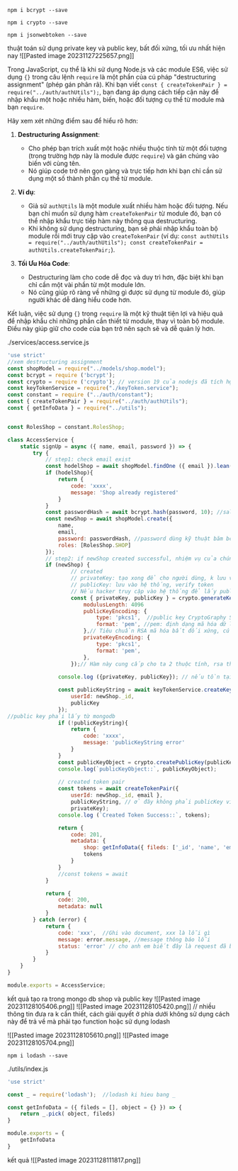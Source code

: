 
``` 
npm i bcrypt --save
```

``` 
npm i crypto --save   
```

``` 
npm i jsonwebtoken --save
```

thuật toán sử dụng private key và public key, bất đối xứng, tối ưu nhất hiện nay
![[Pasted image 20231127225657.png]]

Trong JavaScript, cụ thể là khi sử dụng Node.js và các module ES6, việc sử dụng `{}` trong câu lệnh `require` là một phần của cú pháp "destructuring assignment" (phép gán phân rã). Khi bạn viết `const { createTokenPair } = require("../auth/authUtils");`, bạn đang áp dụng cách tiếp cận này để nhập khẩu một hoặc nhiều hàm, biến, hoặc đối tượng cụ thể từ module mà bạn `require`.

Hãy xem xét những điểm sau để hiểu rõ hơn:

1. **Destructuring Assignment**:
    
    - Cho phép bạn trích xuất một hoặc nhiều thuộc tính từ một đối tượng (trong trường hợp này là module được `require`) và gán chúng vào biến với cùng tên.
    - Nó giúp code trở nên gọn gàng và trực tiếp hơn khi bạn chỉ cần sử dụng một số thành phần cụ thể từ module.
2. **Ví dụ**:
    
    - Giả sử `authUtils` là một module xuất nhiều hàm hoặc đối tượng. Nếu bạn chỉ muốn sử dụng hàm `createTokenPair` từ module đó, bạn có thể nhập khẩu trực tiếp hàm này thông qua destructuring.
    - Khi không sử dụng destructuring, bạn sẽ phải nhập khẩu toàn bộ module rồi mới truy cập vào `createTokenPair` (ví dụ: `const authUtils = require("../auth/authUtils"); const createTokenPair = authUtils.createTokenPair;`).
3. **Tối Ưu Hóa Code**:
    
    - Destructuring làm cho code dễ đọc và duy trì hơn, đặc biệt khi bạn chỉ cần một vài phần từ một module lớn.
    - Nó cũng giúp rõ ràng về những gì được sử dụng từ module đó, giúp người khác dễ dàng hiểu code hơn.

Kết luận, việc sử dụng `{}` trong `require` là một kỹ thuật tiện lợi và hiệu quả để nhập khẩu chỉ những phần cần thiết từ module, thay vì toàn bộ module. Điều này giúp giữ cho code của bạn trở nên sạch sẽ và dễ quản lý hơn.


./services/access.service.js
``` js
'use strict'
//xem destructuring assignment
const shopModel = require("../models/shop.model");
const bcrypt = require ('bcrypt');
const crypto = require ('crypto'); // version 19 của nodejs đã tích hợp crypto vào rồi
const keyTokenService = require("./keyToken.service");
const constant = require ("../auth/constant");
const { createTokenPair } = require("../auth/authUtils");
const { getInfoData } = require("../utils");


const RolesShop = constant.RolesShop;

class AccessService {
    static signUp = async ({ name, email, password }) => {
        try {
            // step1: check email exist
            const hodelShop = await shopModel.findOne ({ email }).lean() //lean query nhanh, giam tai size , tra ve mot object javascript thuan tuy
            if (hodelShop){
                return {
                    code: 'xxxx',
                    message: 'Shop already registered'
                }
            }
            const passwordHash = await bcrypt.hash(password, 10); //saltOrRounds=10, mật khẩu phức tạp khó khăn hơn, nếu 20 càng khó khăn hơn nhưng sẽ ảnh hưởng đến CPU. 10 là tốt nhất
            const newShop = await shopModel.create({
                name, 
                email, 
                password: passwordHash, //password dùng kỹ thuật băm bcrypt -> lưu vào trong mã các kí tự không ai nhận ra, lợi ích: khi bị rò rỉ database, hacker k biết password để đăng nhập vào hệ thống, k thể injection
                roles: [RolesShop.SHOP]
            });
            // step2: if newShop created successful, nhiệm vụ của chúng ta sẽ tạo ra cho shop này một request token và refresh token, để khi người ta đăng nhập thành công sẽ dùng các token này để truy cập vào hệ thống tạo product luôn. Có 2 cách triển khai một hệ thống shop. Lúc trước, hệ thống khác khi đăng kí xong, k cần return một token nào cả, redirect sang trang login, khi login thành công thì mới cấp cho token. Có nhiều hệ thống, khi request xong thì cho truy cập vào database hệ thống luôn. Ở đây sử dụng cách 2
            if (newShop) {
                    // created 
                    // privateKey: tạo xong để cho người dùng, k lưu vào hệ thống, để sign token
                    // publicKey: lưu vào hệ thống, verify token
                    // Nếu hacker truy cập vào hệ thống để lấy public key, lấy được nhưng k sign token, chỉ có thể verify token. Muốn hack hệ thống phải biết được cả 2, xác xuất biết được rất hiếm 
                    const { privateKey, publicKey } = crypto.generateKeyPairSync('rsa', {
                        modulusLength: 4096
                        publicKeyEncoding: {
				            type: 'pkcs1',  //public key CryptoGraphy Standards 1, có loại pkcs8 và nhiều loại khác
				            format: 'pem', //pem: định dạng mã hóa dữ liệu nhị phân, ứng dụng rộng rãi trong  mật mã và bảo vệ, vd: chứng chỉ SSL, TSL, RSA
				        },// Tiêu chuẩn RSA mã hóa bất đối xứng, cú pháp được định nghĩa dành cho các chữ kí, cơ chế mã hóa và giải mã cho rsa
				        privateKeyEncoding: {
				            type: 'pkcs1',
				            format: 'pem',
				        },
                    });// Hàm này cung cấp cho ta 2 thuộc tính, rsa thuật toán bất đối xứng, modulusLength: 4096 mặc định, type: 'spki', format: 'pem' (ép kiểu) 
                
                console.log ({privateKey, publicKey}); // nếu tồn tại, save vào collection KeyStore, chúng ta sản sinh ra cặp access token này, private key k lưu vào database nhưng public key lưu lại database. Public key phải chuyển sang hash string để lưu vào database chứ RSA không thể lưu trực tiếp vào mongodb, phải chuyển về dạng json string. Khi chúng ta lấy public key từ mongodb ra thì phải chuyển ngược lại về public key

                const publicKeyString = await keyTokenService.createKeyToken({
                    userId: newShop._id,
                    publicKey
                });
//public key phải lấy từ mongodb
                if (!publicKeyString){
                    return {
                        code: 'xxxx',
                        message: 'publicKeyString error'
                    }
                }
		        const publicKeyObject = crypto.createPublicKey(publicKeyString);
		        console.log(`publicKeyObject::`, publicKeyObject);
		        
                // created token pair
                const tokens = await createTokenPair({
	                userId: newShop._id, email }, 
	                publicKeyString, // ở đây không phải publicKey vi khi ta lưu vào hệ thống là publicKey string thì ta phải lấy ra từ hệ thống public key string 
	                privateKey);
                console.log (`Created Token Success::`, tokens);

                return {
                    code: 201,
                    metadata: {
                        shop: getInfoData({ fileds: ['_id', 'name', 'email'], object: newShop}), //xem ./utils/index.js
                        tokens
                    }
                }
                //const tokens = await 
            }

            return {
                code: 200,
                metadata: null
            }        
        } catch (error) {
            return {
                code: 'xxx',  //Ghi vào document, xxx là lỗi gì
                message: error.message, //message thông báo lỗi
                status: 'error' // cho anh em biết đây là request đã bị lỗi
            }
        }
    }
}

module.exports = AccessService;
```



kết quả
tạo ra trong mongo db shop và public key
![[Pasted image 20231128105406.png]]
![[Pasted image 20231128105420.png]]
// nhiều thông tin đưa ra k cần thiết, cách giải quyết ở phía dưới
không sử dụng cách này để trả về mà phải tạo function hoặc sử dụng lodash

![[Pasted image 20231128105610.png]]
![[Pasted image 20231128105704.png]]

``` 
npm i lodash --save
```


./utils/index.js
``` js
'use strict'

const _ = require('lodash');  //lodash ki hieu bang _

const getInfoData = ({ fileds = [], object = {} }) => {
    return _.pick( object, fileds)
}

module.exports = {
    getInfoData
}

```

kết quả 
![[Pasted image 20231128111817.png]]